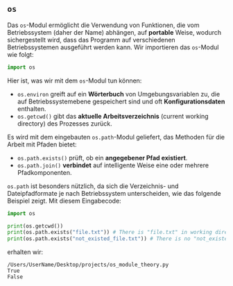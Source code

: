 ## `os`

Das `os`-Modul ermöglicht die Verwendung von Funktionen, die vom Betriebssystem (daher der Name) abhängen, auf **portable** Weise, wodurch sichergestellt wird, dass das Programm auf verschiedenen Betriebssystemen ausgeführt werden kann. Wir importieren das `os`-Modul wie folgt:

```python
import os
```

Hier ist, was wir mit dem `os`-Modul tun können:

  * `os.environ` greift auf ein **Wörterbuch** von Umgebungsvariablen zu, die auf Betriebssystemebene gespeichert sind und oft **Konfigurationsdaten** enthalten.
  * `os.getcwd()` gibt das **aktuelle Arbeitsverzeichnis** (current working directory) des Prozesses zurück.

Es wird mit dem eingebauten `os.path`-Modul geliefert, das Methoden für die Arbeit mit Pfaden bietet:

  * `os.path.exists()` prüft, ob ein **angegebener Pfad existiert**.
  * `os.path.join()` **verbindet** auf intelligente Weise eine oder mehrere Pfadkomponenten.

`os.path` ist besonders nützlich, da sich die Verzeichnis- und Dateipfadformate je nach Betriebssystem unterscheiden, wie das folgende Beispiel zeigt. Mit diesem Eingabecode:

```python
import os

print(os.getcwd())
print(os.path.exists("file.txt")) # There is "file.txt" in working directory
print(os.path.exists("not_existed_file.txt")) # There is no "not_existed_file.txt" file in working directory
```

erhalten wir:

```
/Users/UserName/Desktop/projects/os_module_theory.py
True
False
```

```
```